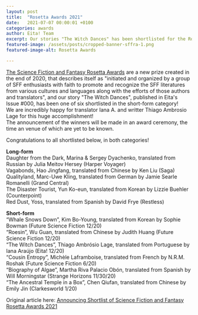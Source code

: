 ```yaml
---
layout: post
title:  "Rosetta Awards 2021"
date:   2021-07-07 00:00:01 +0100
categories: awards
author: Eita! Team
excerpt: Our stories "The Witch Dances" has been shortlisted for the Rosetta Awards!
featured-image: /assets/posts/cropped-banner-sffra-1.png
featured-image-alt: Rosetta Awards

---
```


<a href="https://sffrosettaawards.com/">The Science Fiction and Fantasy Rosetta Awards</a> are a new prize created in the end of 2020, that describes itself as "initiated and organized by a group of SFF enthusiasts with faith to promote and recognize the SFF literatures from various cultures and languages along with the efforts of those authors and translators", and our story "The Witch Dances", published in Eita's Issue #000, has been one of six shortlisted in the short-form category!  
We are incredibly happy for translator Iana A. and writter Thiago Ambrosio Lage for this huge accomplishment!   
The announcement of the winners will be made in an award ceremony, the time an venue of which are yet to be known. 

Congratulations to all shortlisted below, in both categories!  

**Long-form**  
Daughter from the Dark, Marina & Sergey Dyachenko, translated from Russian by Julia Meitov Hersey (Harper Voyager)  
Vagabonds, Hao Jingfang, translated from Chinese by Ken Liu (Saga)  
Qualityland, Marc-Uwe Kling, translated from German by Jamie Searle Romanelli (Grand Central)  
The Disaster Tourist, Yun Ko-eun, translated from Korean by Lizzie Buehler (Counterpoint)  
Red Dust, Yoss, translated from Spanish by David Frye (Restless)  

**Short-form**  
“Whale Snows Down”, Kim Bo-Young, translated from Korean by Sophie Bowman (Future Science Fiction 12/20)  
“Roesin”, Wu Guan, translated from Chinese by Judith Huang (Future Science Fiction 12/20)  
“The Witch Dances”, Thiago Ambrósio Lage, translated from Portuguese by Iana Araújo (Eita! 12/20)  
“Cousin Entropy”, Michèle Laframboise, translated from French by N.R.M. Roshak (Future Science Fiction 6/20)  
“Biography of Algae”, Martha Riva Palacio Obón, translated from Spanish by Will Morningstar (Strange Horizons 11/30/20)  
“The Ancestral Temple in a Box”, Chen Qiufan, translated from Chinese by Emily Jin (Clarkesworld 1/20)  
  
Original article here: <a href="https://sffrosettaawards.com/2021/07/05/announcing-shortlist-of-science-fiction-and-fantasy-rosetta-awards-2021/">Announcing Shortlist of Science Fiction and Fantasy Rosetta Awards 2021</a>
